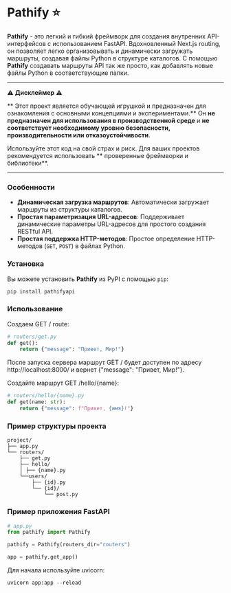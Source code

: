 # Pathify ⭐

**Pathify** - это легкий и гибкий фреймворк для создания внутренних API-интерфейсов с использованием FastAPI. Вдохновленный Next.js routing, он позволяет легко организовывать и динамически загружать маршруты, создавая файлы Python в структуре каталогов. С помощью **Pathify** создавать маршруты API так же просто, как добавлять новые файлы Python в соответствующие папки.

---

⚠️ **Дисклеймер** ⚠️

** Этот проект является обучающей игрушкой и предназначен для ознакомления с основными концепциями и экспериментами.**
Он **не предназначен для использования в производственной среде** и **не соответствует необходимому уровню безопасности, производительности или отказоустойчивости**.

Используйте этот код на свой страх и риск. Для ваших проектов рекомендуется использовать ** проверенные фреймворки и библиотеки**.

---

### Особенности

- **Динамическая загрузка маршрутов**: Автоматически загружает маршруты из структуры каталогов.
- **Простая параметризация URL-адресов**: Поддерживает динамические параметры URL-адресов для простого создания RESTful API.
- **Простая поддержка HTTP-методов**: Простое определение HTTP-методов (`GET`, `POST`) в файлах Python.

### Установка

Вы можете установить **Pathify** из PyPI с помощью `pip`:

```bash
pip install pathifyapi
```

### Использование
Создаем GET / route:

```python
# routers/get.py
def get():
    return {"message": "Привет, Мир!"}
```
После запуска сервера маршрут GET / будет доступен по адресу http://localhost:8000/ и вернет {"message": "Привет, Мир!"}.

Создайте маршрут GET /hello/{name}:

```python
# routers/hello/{name}.py
def get(name: str):
    return {"message": f"Привет, {имя}!"}
```

### Пример структуры проекта

```
project/
├── app.py
└── routers/
    ├── get.py
    ├── hello/
    │ ├── {name}.ру
    └──users/
        ├── {id}.ру
        └── {id}/
            └── post.py
```

### Пример приложения FastAPI

```python
# app.py
from pathify import Pathify

pathify = Pathify(routers_dir="routers")

app = pathify.get_app()
```

Для начала используйте uvicorn:

```Приложение bash
uvicorn app:app --reload
```
